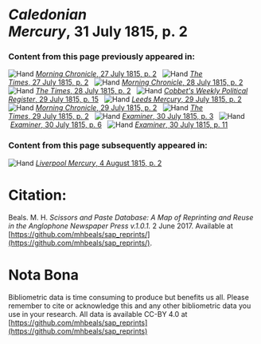 # *Caledonian Mercury*, 31 July 1815, p. 2  
  
### Content from this page previously appeared in:  
![Hand](http://scissorsandpaste.net/wp-content/uploads/2017/06/smallhandpointer.png) [*Morning Chronicle*, 27 July 1815, p. 2](https://mhbeals.github.io/sap_html/Morning-Chronicle/Morning-Chronicle-27-July-1815-p-2)  
![Hand](http://scissorsandpaste.net/wp-content/uploads/2017/06/smallhandpointer.png) [*The Times*, 27 July 1815, p. 2](https://mhbeals.github.io/sap_html/The-Times/The-Times-27-July-1815-p-2)  
![Hand](http://scissorsandpaste.net/wp-content/uploads/2017/06/smallhandpointer.png) [*Morning Chronicle*, 28 July 1815, p. 2](https://mhbeals.github.io/sap_html/Morning-Chronicle/Morning-Chronicle-28-July-1815-p-2)  
![Hand](http://scissorsandpaste.net/wp-content/uploads/2017/06/smallhandpointer.png) [*The Times*, 28 July 1815, p. 2](https://mhbeals.github.io/sap_html/The-Times/The-Times-28-July-1815-p-2)  
![Hand](http://scissorsandpaste.net/wp-content/uploads/2017/06/smallhandpointer.png) [*Cobbet's Weekly Political Register*, 29 July 1815, p. 15](https://mhbeals.github.io/sap_html/Cobbet's-Weekly-Political-Register/Cobbet's-Weekly-Political-Register-29-July-1815-p-15)  
![Hand](http://scissorsandpaste.net/wp-content/uploads/2017/06/smallhandpointer.png) [*Leeds Mercury*, 29 July 1815, p. 2](https://mhbeals.github.io/sap_html/Leeds-Mercury/Leeds-Mercury-29-July-1815-p-2)  
![Hand](http://scissorsandpaste.net/wp-content/uploads/2017/06/smallhandpointer.png) [*Morning Chronicle*, 29 July 1815, p. 2](https://mhbeals.github.io/sap_html/Morning-Chronicle/Morning-Chronicle-29-July-1815-p-2)  
![Hand](http://scissorsandpaste.net/wp-content/uploads/2017/06/smallhandpointer.png) [*The Times*, 29 July 1815, p. 2](https://mhbeals.github.io/sap_html/The-Times/The-Times-29-July-1815-p-2)  
![Hand](http://scissorsandpaste.net/wp-content/uploads/2017/06/smallhandpointer.png) [*Examiner*, 30 July 1815, p. 3](https://mhbeals.github.io/sap_html/Examiner/Examiner-30-July-1815-p-3)  
![Hand](http://scissorsandpaste.net/wp-content/uploads/2017/06/smallhandpointer.png) [*Examiner*, 30 July 1815, p. 6](https://mhbeals.github.io/sap_html/Examiner/Examiner-30-July-1815-p-6)  
![Hand](http://scissorsandpaste.net/wp-content/uploads/2017/06/smallhandpointer.png) [*Examiner*, 30 July 1815, p. 11](https://mhbeals.github.io/sap_html/Examiner/Examiner-30-July-1815-p-11)  
  
### Content from this page subsequently appeared in:  
![Hand](http://scissorsandpaste.net/wp-content/uploads/2017/06/smallhandpointer.png) [*Liverpool Mercury*, 4 August 1815, p. 2](https://mhbeals.github.io/sap_html/Liverpool-Mercury/Liverpool-Mercury-4-August-1815-p-2)  


# Citation: 

Beals. M. H. *Scissors and Paste Database: A Map of Reprinting and Reuse in the Anglophone Newspaper Press v.1.0.1.* 2 June 2017. Available at [https://github.com/mhbeals/sap_reprints/](https://github.com/mhbeals/sap_reprints/). 

# Nota Bona

Bibliometric data is time consuming to produce but benefits us all. Please remember to cite or acknowledge this and any other bibliometric data you use in your research. All data is available CC-BY 4.0 at [https://github.com/mhbeals/sap_reprints](https://github.com/mhbeals/sap_reprints)